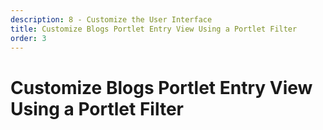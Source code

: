 ```yaml
---
description: 8 - Customize the User Interface
title: Customize Blogs Portlet Entry View Using a Portlet Filter
order: 3
---
```


# Customize Blogs Portlet Entry View Using a Portlet Filter
<!-- 
<div class="ahead">
<h4>Exercise Goals</h4>
	<ul>
		<li>Create a Liferay Module project using the service template</li>
		<li>Declare dependencies</li>
		<li>Implement the RenderFilter class</li>
		<li>Final code review</li>
		<li>Deploy and test</li>
	</ul>
</div> 

## Create a Liferay Module Project

**Option 1: Use the Command Line Blade tools**

1. **Open** command line shell in your Liferay Workspace `modules` folder.
1. **Run** command:
```bash
blade create -t service -p com.liferay.training.jspportletfilter -s javax.portlet.filter.RenderFilter -c BlogsRenderFilter jsp-portlet-filter
```
1. **Run** Gradle refresh on the IDE.

**Option 2: Use the Developer Studio Wizard**

1. **Launch** the *Liferay Module Project* wizard in Developer Studio.
1. **Use** the following information for the first step:
	* __Project Name__:  "jsp-portlet-filter"
	* __Build Type__: Gradle
	* __Liferay Version__: 7.2
	* __Project Template__: service
1. **Click** *Next* and use the following information in the second step:
	* __Component Class Name__: "BlogsRenderFilter"
	* __Package Name__: "com.liferay.training.jspportletfilter"
	* __Service Name__: "javax.portlet.filter.RenderFilter"
1. **Click** the green plus button to add a property.
	* Enter "javax.portlet.name" for the *Name*.
	* Enter "resolveme* for the *Value*.
	> We are going to change this later in the exercise.
1. **Click** *Finish* to close the wizard

## Declare Dependencies

Because we plan to use the `PortletFilter` interface, we have to depend on the `portlet-api` and the `javax.servlet-api` packages:

1. **Open** the `build.gradle`.
1. **Declare** the new dependencies as follows
```groovy
compileOnly group: "javax.portlet", name: "portlet-api"
compileOnly group: "javax.servlet", name: "javax.servlet-api"
```
  
## Implement RenderFilter  
 
First we have to fix the `javax.portlet.name` component property value. We also have to change the service property to `PortletFilter` interface even though we are implementing it's extension RenderFilter:  
  
1. **Open** the class `com.liferay.training.jspportletfilter.BlogsRenderFilter`
1. **Configure** the `javax.portlet.name` property value and implement component properties as follows:
	```java
	@Component(
		immediate = true, 
		property = {
			"javax.portlet.name=" + PortletKeys.BLOGS
		}, 
		service = PortletFilter.class
	)
	```
	- Notice the [PortletKeys](https://github.com/liferay/liferay-portal/blob/7.2.x/portal-kernel/src/com/liferay/portal/kernel/util/PortletKeys.java) constants class. It contains names for many Liferay native portlets.
1. **Resolve** missing imports.
	- Choose `javax.portlet.filter.PortletFilter` when prompted for the right import.
1. **Implement** an inner class `StringResponseWrapper` at the end of the class to capture the Blogs Output:
  ```java
	private class StringResponseWrapper extends RenderResponseWrapper {

		public StringResponseWrapper(RenderResponse response) {

			super(response);

			_stringWriter = new StringWriter();
			_printWriter = new PrintWriter(_stringWriter);
		}

		public PrintWriter getWriter()
			throws IOException {

			return _printWriter;
		}

		public String toString() {

			return _stringWriter.toString();
		}

		private PrintWriter _printWriter;
		private StringWriter _stringWriter;
	}
	```
	- The StringResponseWrapper is responsible for capturing the output of the _Blogs_ portlet and preventing it from being written to the actual output stream. This gives us the opportunity to modify the output before it actually gets written to the portlet response.
1. **Put** the mouse over the class name (showing an error) and select *Add unimplemented methods* from the menu.	
1. **Implement** the doFilter() Method:
	```java
	@Override
	public void doFilter(
		RenderRequest request, RenderResponse response, FilterChain chain)
		throws IOException, PortletException {

		System.out.println("doFilter()");

		RenderResponseWrapper renderResponseWrapper =
			new StringResponseWrapper(response);

		chain.doFilter(request, renderResponseWrapper);

		String text = renderResponseWrapper.toString();

		if (text != null) {
			String interestingText = "<input  class=\"field form-control\"";

			int index = text.lastIndexOf(interestingText);

			if (index >= 0) {
				String newText1 = text.substring(0, index);

				String newText2 =
					"\n<p>StringResponseWrapper captures the output of the Blogs Portlet before " +
						"it gets written to the output stream. This give us the chance to manipulate" +
						" the output before sending it down the filter chain.</p>\n";

				String newText3 = text.substring(index);

				String newText = newText1 + newText2 + newText3;

				response.getWriter().write(newText);
			}
		}
	}
	```
1. **Resolve** missing imports.

## Final Code Review

The complete implementation of `build.gradle` and the `BlogsRenderFilter`  will look like this: 

```groovy
dependencies {
	compileOnly group: "com.liferay.portal", name: "com.liferay.portal.kernel"
	compileOnly group: "javax.portlet", name: "portlet-api"
	compileOnly group: "javax.servlet", name: "javax.servlet-api"
	compileOnly group: "org.osgi", name: "osgi.cmpn"
}
 ```

```java

package com.liferay.training.jspportletfilter;

import com.liferay.portal.kernel.util.PortletKeys;

import java.io.IOException;
import java.io.PrintWriter;
import java.io.StringWriter;

import javax.portlet.PortletException;
import javax.portlet.RenderRequest;
import javax.portlet.RenderResponse;
import javax.portlet.filter.FilterChain;
import javax.portlet.filter.FilterConfig;
import javax.portlet.filter.PortletFilter;
import javax.portlet.filter.RenderFilter;
import javax.portlet.filter.RenderResponseWrapper;

import org.osgi.service.component.annotations.Component;

/**
 * @author liferay
 */
@Component(
	immediate = true, 
	property = {
		"javax.portlet.name=" + PortletKeys.BLOGS
	}, 
	service = PortletFilter.class
)
public class BlogsRenderFilter implements RenderFilter {

	@Override
	public void init(FilterConfig filterConfig)
		throws PortletException {
		// TODO Auto-generated method stub

	}

	@Override
	public void destroy() {
		// TODO Auto-generated method stub

	}

	@Override
	public void doFilter(
		RenderRequest request, RenderResponse response, FilterChain chain)
		throws IOException, PortletException {

		System.out.println("doFilter()");

		RenderResponseWrapper renderResponseWrapper =
			new StringResponseWrapper(response);

		chain.doFilter(request, renderResponseWrapper);

		String text = renderResponseWrapper.toString();

		if (text != null) {
			String interestingText = "<input  class=\"field form-control\"";

			int index = text.lastIndexOf(interestingText);

			if (index >= 0) {
				String newText1 = text.substring(0, index);

				String newText2 =
					"\n<p>StringResponseWrapper captures the output of the Blogs Portlet before " +
						"it gets written to the output stream. This give us the chance to manipulate" +
						" the output before sending it down the filter chain.</p>\n";

				String newText3 = text.substring(index);

				String newText = newText1 + newText2 + newText3;

				response.getWriter().write(newText);
			}
		}
	}

	private class StringResponseWrapper extends RenderResponseWrapper {

		public StringResponseWrapper(RenderResponse response) {

			super(response);

			_stringWriter = new StringWriter();
			_printWriter = new PrintWriter(_stringWriter);
		}

		public PrintWriter getWriter()
			throws IOException {

			return _printWriter;
		}

		public String toString() {

			return _stringWriter.toString();
		}

		private PrintWriter _printWriter;
		private StringWriter _stringWriter;
	}

}
```

## Deploy and Test

1. **Deploy** the module to the Liferay server.
1. **Open** your browser to http://localhost:8080 and sign in.
1. **Click** the *Add* icon on the top right corner of the page.
1. **Add** *Blogs* widget to the page.

<img src="../images/blogs-filter.png" style="max-height:100%;"/>

## Takeaways

Portlet filters can be used to do many different types of pre or post processing for portlets. In this case, you've seen that you can use a RenderFilter to modify the content of a portlet without having to change the code directly. Along with using Module Fragments, this gives you another option to customize the view layer of existing Liferay applications. -->
